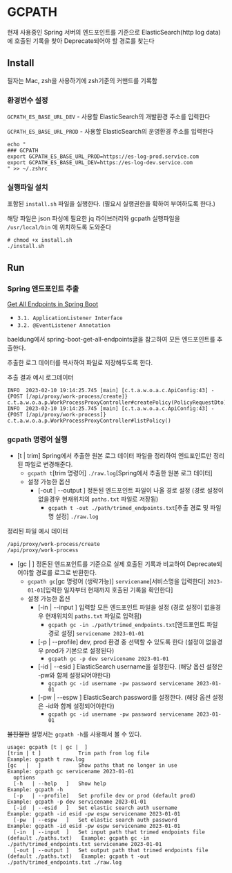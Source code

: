 # GCPATH

현재 사용중인 Spring 서버의 엔드포인트를 기준으로 ElasticSearch(http log data)에 호출된 기록을 찾아 Deprecate되어야 할 경로를 찾는다

## Install

필자는 Mac, zsh을 사용하기에 zsh기준의 커맨드를 기록함

### 환경변수 설정

`GCPATH_ES_BASE_URL_DEV` - 사용할 ElasticSearch의 개발환경 주소를 입력한다

`GCPATH_ES_BASE_URL_PROD` - 사용할 ElasticSearch의 운영환경 주소를 입력한다

```
echo "
### GCPATH
export GCPATH_ES_BASE_URL_PROD=https://es-log-prod.service.com
export GCPATH_ES_BASE_URL_DEV=https://es-log-dev.service.com
" >> ~/.zshrc

```

### 실행파일 설치

포함된 `install.sh` 파일을 실행한다. (필요시 실행권한을 확하여 부여하도록 한다.)

해당 파일은 json 파싱에 필요한 jq 라이브러리와 gcpath 실행파일을 `/usr/local/bin` 에 위치하도록 도와준다

```
# chmod +x install.sh
./install.sh

```

## Run

### Spring 엔드포인트 추출

[Get All Endpoints in Spring Boot](https://www.baeldung.com/spring-boot-get-all-endpoints)

- `3.1. ApplicationListener Interface`
- `3.2. @EventListener Annotation`

baeldung에서 spring-boot-get-all-endpoints글을 참고하여 모든 엔드포인트를 추출한다.

추출한 로그 데이터를 복사하여 파일로 저장해두도록 한다.

추출 결과 예시 로그데이터

```
INFO  2023-02-10 19:14:25.745 [main] [c.t.a.w.o.a.c.ApiConfig:43] - {POST [/api/proxy/work-process/create]} c.t.a.w.o.a.p.WorkProcessProxyController#createPolicy(PolicyRequestDto)
INFO  2023-02-10 19:14:25.745 [main] [c.t.a.w.o.a.c.ApiConfig:43] - {POST [/api/proxy/work-process]} c.t.a.w.o.a.p.WorkProcessProxyController#listPolicy()

```

### gcpath 명령어 실행

- [t | trim] Spring에서 추출한 원본 로그 데이터 파일을 정리하여 엔드포인트만 정리된 파일로 변경해준다.
    - `gcpath t`[trim 명령어] `./raw.log`[Spring에서 추출한 원본 로그 데이터]
    - 설정 가능한 옵션
        - [-out | --output ] 정돈된 엔드포인트 파일이 나올 경로 설정 (경로 설정이 없을경우 현재위치의 `paths.txt` 파일로 저장됨)
            - `gcpath t -out ./path/trimed_endpoints.txt`[추출 경로 및 파일명 설정] `./raw.log`

정리된 파일 예시 데이터

```
/api/proxy/work-process/create
/api/proxy/work-process

```

- [gc | ] 정돈된 엔드포인트를 기준으로 실제 호출된 기록과 비교하여 Deprecate되어야할 경로를 로그로 반환한다.
    - `gcpath gc`[gc 명령어 (생략가능)] `servicename`[서비스명을 입력한다] `2023-01-01`[입력한 일자부터 현재까지 호출된 기록을 확인한다]
    - 설정 가능한 옵션
        - [-in | --input ] 입력할 모든 엔드포인트 파일을 설정 (경로 설정이 없을경우 현재위치의 `paths.txt` 파일로 입력됨)
            - `gcpath gc -in ./path/trimed_endpoints.txt`[엔드포인트 파일 경로 설정] `servicename 2023-01-01`
        - [-p | --profile] dev, prod 환경 중 선택할 수 있도록 한다 (설정이 없을경우 prod가 기본으로 설정된다)
            - `gcpath gc -p dev servicename 2023-01-01`
        - [-id | --esid ] ElasticSearch username을 설정한다. (해당 옵션 설정은 -pw와 함께 설정되어야한다)
            - `gcpath gc -id username -pw password servicename 2023-01-01`
        - [-pw | --espw ] ElasticSearch password를 설정한다. (해당 옵션 설정은 -id와 함께 설정되어야한다)
            - `gcpath gc -id username -pw password servicename 2023-01-01`

~~불친절한~~ 설명서는 `gcpath -h`를 사용해서 볼 수 있다.

```
usage: gcpath [t | gc |  ]
[trim | t ]            Trim path from log file                                            Example: gcpath t raw.log
[gc   |   ]            Show paths that no longer in use                                   Example: gcpath gc servicename 2023-01-01
  options
  [-h   | --help   ]   Show help                                                          Example: gcpath -h
  [-p   | --profile]   Set profile dev or prod (default prod)                             Example: gcpath -p dev servicename 2023-01-01
  [-id  | --esid   ]   Set elastic search auth username                                   Example: gcpath -id esid -pw espw servicename 2023-01-01
  [-pw  | --espw   ]   Set elastic search auth password                                   Example: gcpath -id esid -pw espw servicename 2023-01-01
  [-in  | --input  ]   Set input path that trimed endpoints file  (default ./paths.txt)   Example: gcpath gc -in ./path/trimed_endpoints.txt servicename 2023-01-01
  [-out | --output ]   Set output path that trimed endpoints file (default ./paths.txt)   Example: gcpath t -out ./path/trimed_endpoints.txt ./raw.log

```
